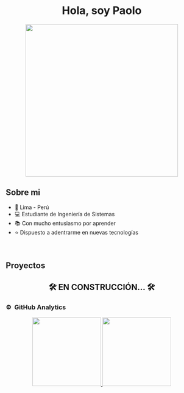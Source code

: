 <div align="center">
    <h1 align="center">Hola, soy Paolo</h1>
</div>
<div align="center">
    <img src="https://www.startechup.com/wp-content/uploads/code-1076536_1280.jpg" height="400" align="center">
</div>

## Sobre mi
- 🦙 Lima - Perú
- 💻 Estudiante de Ingeniería de Sistemas
- 📚 Con mucho entusiasmo por aprender
- ⭐ Dispuesto a adentrarme en nuevas tecnologías
<br>

## Proyectos
<div align="center">
    <h2 align="center">🛠 EN CONSTRUCCIÓN... 🛠</h2>
</div>

### ⚙️ &nbsp;GitHub Analytics
<p align="center">
    <a href="https://github.com/FerSo22">
        <img height="180em" src="https://github-readme-stats-eight-theta.vercel.app/api?username=FerSo22&show_icons=true&theme=algolia&include_all_commits=true&count_private=true">
        <img height="180em" src="https://github-readme-stats-eight-theta.vercel.app/api/top-langs/?username=FerSo22&layout=compact&langs_count=8&theme=algolia">
    </a>
</p>
<br>
